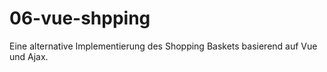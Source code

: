 # 06-vue-shpping

Eine alternative Implementierung des Shopping Baskets basierend auf Vue und Ajax.
